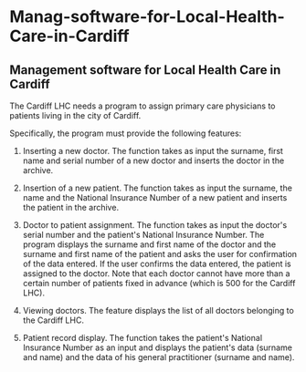 # Manag-software-for-Local-Health-Care-in-Cardiff

<h2><b>Management software for Local Health Care in Cardiff</b></h2>

The Cardiff LHC needs a program to assign primary care physicians to patients living in the city of Cardiff.

Specifically, the program must provide the following features:
  
  1. Inserting a new doctor. The function takes as input the surname, first name and serial number of a new doctor and
  inserts the doctor in the archive.
  
  2. Insertion of a new patient. The function takes as input the surname, the name and the National Insurance Number of a
  new patient and inserts the patient in the archive.
  
  3. Doctor to patient assignment. The function takes as input the doctor's serial number and the patient's National
  Insurance Number. The program displays the surname and first name of the doctor and the surname and first name of the
  patient and asks the user for confirmation of the data entered. If the user confirms the data entered, the patient is
  assigned to the doctor. Note that each doctor cannot have more than a certain number of patients fixed in advance (which
  is 500 for the Cardiff LHC).
  
  4. Viewing doctors. The feature displays the list of all doctors belonging to the Cardiff LHC.
  
  5. Patient record display. The function takes the patient's National Insurance Number as an input and displays the
  patient's data (surname and name) and the data of his general practitioner (surname and name).


